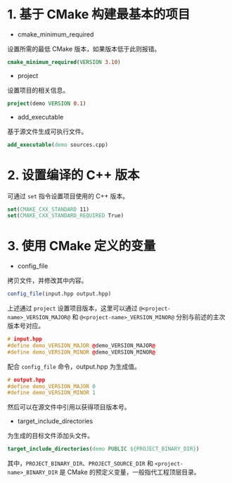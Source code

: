 # 1. 基于 CMake 构建最基本的项目
- cmake_minimum_required

设置所需的最低 CMake 版本，如果版本低于此则报错。

```cmake
cmake_minimum_required(VERSION 3.10)
```

- project

设置项目的相关信息。

```cmake
project(demo VERSION 0.1)
```

- add_executable

基于源文件生成可执行文件。

```cmake
add_executable(demo sources.cpp)
```

# 2. 设置编译的 C++ 版本
可通过 `set` 指令设置项目使用的 C++ 版本。

```cmake
set(CMAKE_CXX_STANDARD 11)
set(CMAKE_CXX_STANDARD_REQUIRED True)
```

# 3. 使用 CMake 定义的变量
- config_file

拷贝文件，并修改其中内容。

```cmake
config_file(input.hpp output.hpp)
```

上述通过 `project` 设置项目版本，这里可以通过 `@<project-name>_VERSION_MAJOR@` 和 `@<project-name>_VERSION_MINOR@` 分别与前述的主次版本号对应。

```cpp
# input.hpp
#define demo_VERSION_MAJOR @demo_VERSION_MAJOR@
#define demo_VERSION_MINOR @demo_VERSION_MINOR@
```

配合 `config_file` 命令，output.hpp 为生成值。

```cpp
# output.hpp
#define demo_VERSION_MAJOR 0
#define demo_VERSION_MINOR 1
```

然后可以在源文件中引用以获得项目版本号。

- target_include_directories

为生成的目标文件添加头文件。

```cmake
target_include_directories(demo PUBLIC ${PROJECT_BINARY_DIR})
```

其中，`PROJECT_BINARY_DIR`、`PROJECT_SOURCE_DIR` 和 `<project-name>_BINARY_DIR` 是 CMake 的预定义变量，一般指代工程顶层目录。

